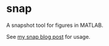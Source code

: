 # snap
A snapshot tool for figures in MATLAB.

See [my snap blog post](https://gaidi.ca/weblog/snap-a-tool-for-snapshotting-figures-in-matlab) for usage.